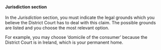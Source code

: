 ####  Jurisdiction section

In the _Jurisdiction_ section, you must indicate the legal grounds which you
believe the District Court has to deal with this claim. The possible grounds
are listed and you choose the most relevant option.

For example, you may choose ‘domicile of the consumer’ because the District
Court is in Ireland, which is your permanent home.
